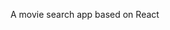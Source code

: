 <p align="center>
  # MovieTime 
</p>

![Alt text](/src/assets/movie.png)

A movie search app based on React
